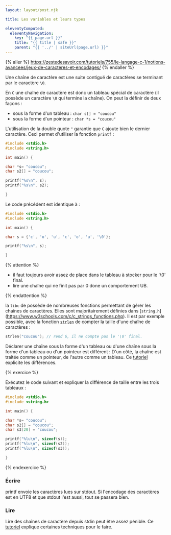 ```yaml
---
layout: layout/post.njk

title: Les variables et leurs types

eleventyComputed:
  eleventyNavigation:
    key: "{{ page.url }}"
    title: "{{ title | safe }}"
    parent: "{{ '../' | siteUrl(page.url) }}"
---
```



{% aller %}
<https://zestedesavoir.com/tutoriels/755/le-langage-c-1/notions-avancees/jeux-de-caracteres-et-encodages/>
{% endaller %}

Une chaîne de caractère est une suite contiguë de caractères se terminant par le caractère `\0`.

En `C` une chaîne de caractère est donc un tableau spécial de caractère (il possède un caractère `\0` qui termine la chaîne). On peut la définir de deux façons :

- sous la forme d'un tableau : `char s[] = "coucou"`
- sous la forme d'un pointeur : `char *s = "coucou"`

L'utilisation de la double quote `"` garantie que `C` ajoute bien le dernier caractère. Ceci permet d'utiliser la fonction `printf` :

```c
#include <stdio.h>
#include <string.h>

int main() {

char *s= "coucou";
char s2[] = "coucou";

printf("%s\n", s);
printf("%s\n", s2);

}

```

Le code précédent est identique à :

```c
#include <stdio.h>
#include <string.h>

int main() {

char s = {'c', 'o', 'u', 'c', 'o', 'u', '\0'};

printf("%s\n", s);

}

```

{% attention %}

- il faut toujours avoir assez de place dans le tableau à stocker pour le '\0' final.
- lire une chaîne qui ne finit pas par 0 done un comportement UB.

{% endattention %}

la `libc` de possède de nombreuses fonctions permettant de gérer les chaînes de caractères. Elles sont majoritairement définies dans [`string.h`]
(https://www.w3schools.com/c/c_strings_functions.php). Il est par exemple possible, avec la fonction [`strlen`](https://koor.fr/C/cstring/strlen.wp) de compter la taille d'une chaîne de caractères :

```c
strlen("coucou"); // rend 6, il ne compte pas le '\0' final.
```

Déclarer une chaîne sous la forme d'un tableau ou d'une chaîne sous la forme d'un tableau ou d'un pointeur est différent : D'un côté, la chaîne est traitée comme un pointeur, de l'autre comme un tableau. Ce [tutoriel](https://www.codingninjas.com/studio/library/whats-the-difference-between-char-s-and-char-s-in-c) explicite les différences.

{% exercice %}

Exécutez le code suivant et expliquer la différence de taille entre les trois tableaux :

```c
#include <stdio.h>
#include <string.h>

int main() {

char *s= "coucou";
char s2[] = "coucou";
char s3[20] = "coucou";

printf("%lu\n", sizeof(s));
printf("%lu\n", sizeof(s2));
printf("%lu\n", sizeof(s3));

}

```

{% endexercice %}

### Écrire

printf envoie les caractères lues sur stdout. Si l'encodage des caractères est en UTF8 et que stdout l'est aussi, tout se passera bien.

### Lire

Lire des chaînes de caractère depuis stdin peut être assez pénible. Ce [tutoriel](https://www.scaler.com/topics/c/c-string-input-output-function/) explique certaines techniques pour le faire.
